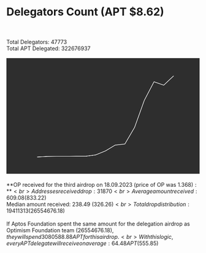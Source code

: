 # Delegators Count (APT $8.62)<br><br>
Total Delegators: 47773<br>
Total APT Delegated: 322676937<br><br>
![Delegators Plot](delegators_plot.png)<br><br>
**OP received for the third airdrop on 18.09.2023 (price of OP was $1.368):**<br>
Addresses received drop: 31870<br>
Average amount received: 609.08 ($833.22)<br>
Median amount received: 238.49 ($326.26)<br>
Total drop distribution: 19411313 ($26554676.18)<br><br>
If Aptos Foundation spent the same amount for the delegation airdrop as Optimism Foundation team ($26554676.18),they will spend 3080588.88 APT for this airdrop.<br>
With this logic, every APT delegate will receive on average: 64.48 APT ($555.85)<br>
